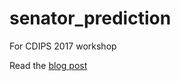 # senator_prediction
For CDIPS 2017 workshop

Read the [blog post](http://blog.ultramarineneutrinos.com/predicting-elections-from-pictures/)
